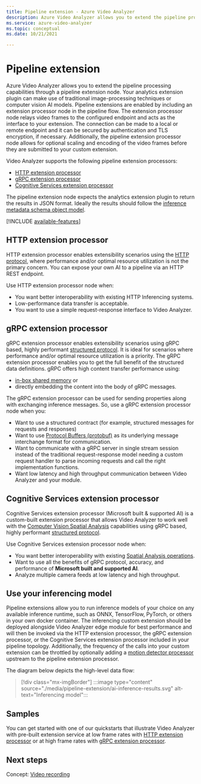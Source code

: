 ```yaml
---
title: Pipeline extension - Azure Video Analyzer
description: Azure Video Analyzer allows you to extend the pipeline processing capabilities through a pipeline extension node. This article describes the pipeline extension node.
ms.service: azure-video-analyzer
ms.topic: conceptual
ms.date: 10/21/2021

---
```


# Pipeline extension

Azure Video Analyzer allows you to extend the pipeline processing capabilities through a pipeline extension node. Your analytics extension plugin can make use of traditional image-processing techniques or computer vision AI models. Pipeline extensions are enabled by including an extension processor node in the pipeline flow. The extension processor node relays video frames to the configured endpoint and acts as the interface to your extension. The connection can be made to a local or remote endpoint and it can be secured by authentication and TLS encryption, if necessary. Additionally, the pipeline extension processor node allows for optional scaling and encoding of the video frames before they are submitted to your custom extension.

Video Analyzer supports the following pipeline extension processors:

* [HTTP extension processor](pipeline.md#http-extension-processor) 
* [gRPC extension processor](pipeline.md#grpc-extension-processor)
* [Cognitive Services extension processor](pipeline.md#cognitive-services-extension-processor)

The pipeline extension node expects the analytics extension plugin to return the results in JSON format. Ideally the results should follow the [inference metadata schema object model](inference-metadata-schema.md).

[!INCLUDE [available-features](./includes/available-features.md)]

## HTTP extension processor

HTTP extension processor enables extensibility scenarios using the [HTTP protocol](http-extension-protocol.md), where performance and/or optimal resource utilization is not the primary concern. You can expose your own AI to a pipeline via an HTTP REST endpoint.

Use HTTP extension processor node when:

* You want better interoperability with existing HTTP Inferencing systems.
* Low-performance data transfer is acceptable.
* You want to use a simple request-response interface to Video Analyzer.

## gRPC extension processor

gRPC extension processor enables extensibility scenarios using gRPC based, highly performant [structured protocol](grpc-extension-protocol.md). It is ideal for scenarios where performance and/or optimal resource utilization is a priority. The gRPC extension processor enables you to get the full benefit of the structured data definitions. gRPC offers high content transfer performance using:

* [in-box shared memory](https://en.wikipedia.org/wiki/Shared_memory) or
* directly embedding the content into the body of gRPC messages.

The gRPC extension processor can be used for sending properties along with exchanging inference messages. So, use a gRPC extension processor node when you:

* Want to use a structured contract (for example, structured messages for requests and responses)
* Want to use [Protocol Buffers (protobuf)](https://developers.google.com/protocol-buffers) as its underlying message interchange format for communication.
* Want to communicate with a gRPC server in single stream session instead of the traditional request-response model needing a custom request handler to parse incoming requests and call the right implementation functions.
* Want low latency and high throughput communication between Video Analyzer and your module.

## Cognitive Services extension processor

Cognitive Services extension processor (Microsoft built & supported AI) is a custom-built extension processor that allows Video Analyzer to work well with the [Computer Vision Spatial Analysis](../../cognitive-services/computer-vision/overview.md) capabilities using gRPC based, highly performant [structured protocol](grpc-extension-protocol.md). 

Use Cognitive Services extension processor node when:

* You want better interoperability with existing [Spatial Analysis operations](../../cognitive-services/computer-vision/intro-to-spatial-analysis-public-preview.md).
* Want to use all the benefits of gRPC protocol, accuracy, and performance of **Microsoft built and supported AI**.
* Analyze multiple camera feeds at low latency and high throughput.

## Use your inferencing model

Pipeline extensions allow you to run inference models of your choice on any available inference runtime, such as ONNX, TensorFlow, PyTorch, or others in your own docker container. The inferencing custom extension should be deployed alongside Video Analyzer  edge module for best performance and will then be invoked via the HTTP extension processor, the gRPC extension processor, or the Cognitive Services extension processor included in your pipeline topology. Additionally, the frequency of the calls into your custom extension can be throttled by optionally adding a [motion detector processor](pipeline.md#motion-detection-processor) upstream to the pipeline extension processor.

The diagram below depicts the high-level data flow:

> [!div class="mx-imgBorder"]
> :::image type="content" source="./media/pipeline-extension/ai-inference-results.svg" alt-text="Inferencing model":::
 
## Samples

You can get started with one of our quickstarts that illustrate Video Analyzer with pre-built extension service at low frame rates with [HTTP extension processor](pipeline.md#http-extension-processor) or at high frame rates with [gRPC extension processor](pipeline.md#grpc-extension-processor).


## Next steps 

Concept: [Video recording](video-recording.md)

